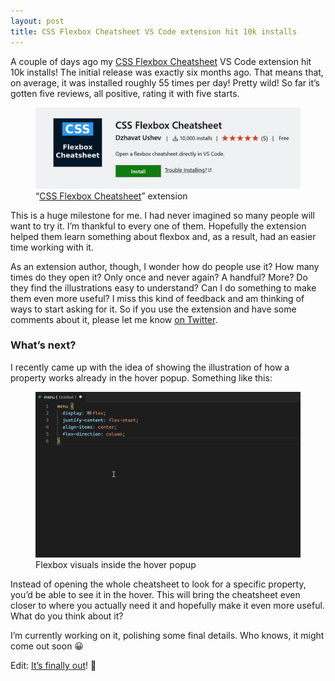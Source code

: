 ```yaml
---
layout: post
title: CSS Flexbox Cheatsheet VS Code extension hit 10k installs
---
```


A couple of days ago my [CSS Flexbox Cheatsheet](https://marketplace.visualstudio.com/items?itemName=dzhavat.css-flexbox-cheatsheet) VS Code extension hit 10k installs! The initial release was exactly six months ago. That means that, on average, it was installed roughly 55 times per day! Pretty wild! So far it’s gotten five reviews, all positive, rating it with five starts.

<figure>
  <img src="/assets/img/2020/03/08/css-flexbox-cheatsheet.png" alt="CSS Flexbox Cheatsheet extension">
  <figcaption>“<a href="https://marketplace.visualstudio.com/items?itemName=dzhavat.css-flexbox-cheatsheet" target="_blank" rel="noopener">CSS Flexbox Cheatsheet</a>” extension</figcaption>
</figure>

This is a huge milestone for me. I had never imagined so many people will want to try it. I’m thankful to every one of them. Hopefully the extension helped them learn something about flexbox and, as a result, had an easier time working with it.

As an extension author, though, I wonder how do people use it? How many times do they open it? Only once and never again? A handful? More? Do they find the illustrations easy to understand? Can I do something to make them even more useful? I miss this kind of feedback and am thinking of ways to start asking for it. So if you use the extension and have some comments about it, please let me know [on Twitter](https://twitter.com/dzhavatushev).

### What’s next?

I recently came up with the idea of showing the illustration of how a property works already in the hover popup. Something like this:

<figure>
  <img src="/assets/img/2020/03/18/flexbox-hover-image.gif" alt="Flexbox visuals inside the hover popup">
  <figcaption>Flexbox visuals inside the hover popup</figcaption>
</figure>

Instead of opening the whole cheatsheet to look for a specific property, you’d be able to see it in the hover. This will bring the cheatsheet even closer to where you actually need it and hopefully make it even more useful. What do you think about it?

I’m currently working on it, polishing some final details. Who knows, it might come out soon 😀

Edit: [It’s finally out](https://dzhavat.github.io/2020/03/18/css-flexbox-cheatsheet-vscode-extension-v2.html)! 🚀